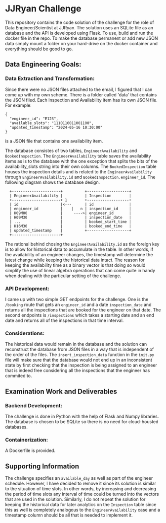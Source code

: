 # JJRyan Challenge

This repository contains the code solution of the challenge for the role of Data Engineer/Scientist at JJRyan. The solution uses an SQLite file as an database and the API is developed using Flask. To use, build and run the docker file in the repo. To make the database permanent or add new JSON data simply mount a folder on your hard-drive on the docker container and everything should be good to go.

## Data Engineering Goals:
### Data Extraction and Transformation:
Since there were no JSON files attached to the email, I figured that I can come up with my own scheme. There is a folder called 'data' that contains the JSON filed. Each Inspection and Availability item has its own JSON file. For example:

```
{
  "engineer_id": "E123",
  "available_slots": "1110110011001100",
  "updated_timestamp": "2024-05-16 10:30:00"
}
```
is a JSON file that contains one availability item.

The database consistes of two tables, `EngineerAvailability` and `BookedInspection`. The `EngineerAvailability` table saves the availability items as is to the database with the one exception that splits the bits of the availability_slots string into their own columns. The `BookedInspection` table houses the inspection details and is related to the `EngineerAvailability` through `EngineerAvailability.id` and `BookedInspection.engineer_id`. The following diagram shows the database design.

```
  +----------------------+          +-------------------+
  | EngineerAvailability |          | Inspection        |
  +----------------------+ 1        +-------------------+
  | id                   |<---      | id                |
  | engineer_id          |    |   n | inspection_id     |
  | H09M00               |     ---->| engineer_id       |
  | H09M30               |          | inspection_date   |
  | ...                  |          | booked_start_time |
  | H16M30               |          | booked_end_time   |
  | updated_timestamp    |          +-------------------+
  +----------------------+          

```
The rational behind chosing the `EngineerAvailability.id` as the foreign key is to allow for historical data to accumulate in the table. In other words, if the availability of an engineer changes, the timestamp will determine the latest change while keeping the historical data intact. The reason for keeping the availability time as a binary vector is that doing so would simplify the use of linear algebra operations that can come quite in handy when dealing with the particular setting of the challenge.

### API Development:
I came up with two simple GET endpoints for the challenge. One is the `/booking` route that gets an `engineer_id` and a date `inspection_date` and returns all the inspections that are booked for the engineer on that date. The second endpoints is `/inspections` which takes a starting date and an end date and returns all of the inspections in that time interval.

### Considerations:
The historical data would remain in the database and the solution can reconstruct the database from JSON files in a way that is independent of the order of the files. The `insert_inspection_data` function in the `init.py` file will make sure that the database would not end up in an inconsistent state by first checking that the inspection is being assigned to an engineer that is indeed free considering all the inspections that the engineer has commited to.

## Examination Work and Deliverables
### Backend Development:
The challenge is done in Python with the help of Flask and Numpy libraries. The database is chosen to be SQLite so there is no need for cloud-housted databases.
### Containerization:
A Dockerfile is provided.

## Supporting Information
The challenge specifies an `available_day` as well as part of the engineer schedule. However, I have decided to remove it since its solution is similar to the situation of time slots. In other words, by increasing and decreasing the period of time slots any interval of time could be turned into the vectors that are used in the solution. Similarly, I do not repeat the solution for keeping the historical data for later analytics on the `Inspection` table since this as well is completely analogous to the `EngineerAvailability` case and a timestamp column should be all that is needed to implement it.